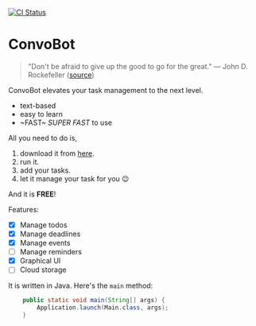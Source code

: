 [![CI Status](https://github.com/aureliony/ip/workflows/Java%20CI/badge.svg)](hhttps://github.com/aureliony/ip/actions)

# ConvoBot
> "Don't be afraid to give up the good to go for the great." — John D. Rockefeller ([source](https://www.goodreads.com/quotes/257630-don-t-be-afraid-to-give-up-the-good-to-go))

ConvoBot elevates your task management to the next level.

* text-based
* easy to learn
* ~FAST~ _SUPER FAST_ to use

All you need to do is,

1. download it from [here](https://github.com/aureliony/ip/releases).
2. run it.
3. add your tasks.
4. let it manage your task for you 😉

And it is **FREE**!

Features:

* [x]  Manage todos
* [x]  Manage deadlines
* [x]  Manage events
* [ ]  Manage reminders
* [x]  Graphical UI
* [ ]  Cloud storage

It is written in Java. Here's the `main` method:

```java
    public static void main(String[] args) {
        Application.launch(Main.class, args);
    }
```

